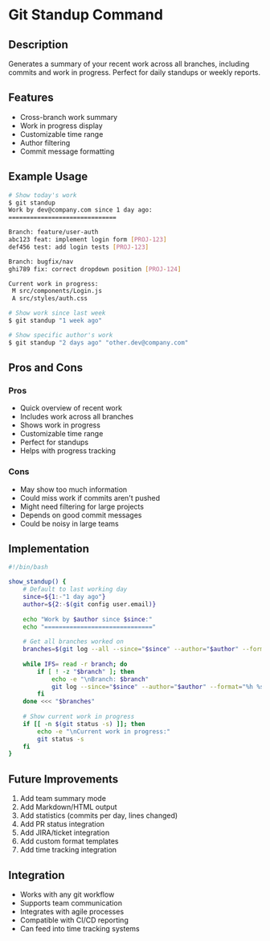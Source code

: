 # Git Standup Command

## Description
Generates a summary of your recent work across all branches, including commits and work in progress. Perfect for daily standups or weekly reports.

## Features
- Cross-branch work summary
- Work in progress display
- Customizable time range
- Author filtering
- Commit message formatting

## Example Usage
```bash
# Show today's work
$ git standup
Work by dev@company.com since 1 day ago:
==============================

Branch: feature/user-auth
abc123 feat: implement login form [PROJ-123]
def456 test: add login tests [PROJ-123]

Branch: bugfix/nav
ghi789 fix: correct dropdown position [PROJ-124]

Current work in progress:
 M src/components/Login.js
 A src/styles/auth.css

# Show work since last week
$ git standup "1 week ago"

# Show specific author's work
$ git standup "2 days ago" "other.dev@company.com"
```

## Pros and Cons

### Pros
- Quick overview of recent work
- Includes work across all branches
- Shows work in progress
- Customizable time range
- Perfect for standups
- Helps with progress tracking

### Cons
- May show too much information
- Could miss work if commits aren't pushed
- Might need filtering for large projects
- Depends on good commit messages
- Could be noisy in large teams

## Implementation
```bash
#!/bin/bash

show_standup() {
    # Default to last working day
    since=${1:-"1 day ago"}
    author=${2:-$(git config user.email)}
    
    echo "Work by $author since $since:"
    echo "=============================="
    
    # Get all branches worked on
    branches=$(git log --all --since="$since" --author="$author" --format="%D" | grep -v "^$" | sort -u)
    
    while IFS= read -r branch; do
        if [ ! -z "$branch" ]; then
            echo -e "\nBranch: $branch"
            git log --since="$since" --author="$author" --format="%h %s" "$branch"
        fi
    done <<< "$branches"
    
    # Show current work in progress
    if [[ -n $(git status -s) ]]; then
        echo -e "\nCurrent work in progress:"
        git status -s
    fi
}
```

## Future Improvements
1. Add team summary mode
2. Add Markdown/HTML output
3. Add statistics (commits per day, lines changed)
4. Add PR status integration
5. Add JIRA/ticket integration
6. Add custom format templates
7. Add time tracking integration

## Integration
- Works with any git workflow
- Supports team communication
- Integrates with agile processes
- Compatible with CI/CD reporting
- Can feed into time tracking systems
